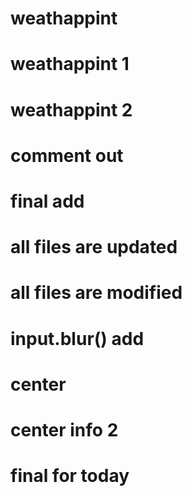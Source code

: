 # weathappint
# weathappint 1
# weathappint 2
# comment out
# final add
# all files are updated
# all files are modified
# input.blur() add
# center
# center info 2
# final for today